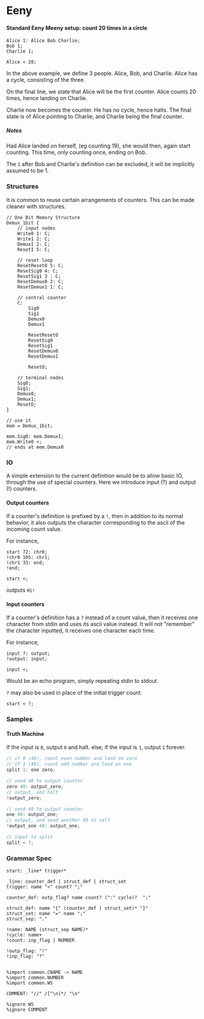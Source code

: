 # Eeny

#### Standard Eeny Meeny setup: count 20 times in a circle

```
Alice 1: Alice Bob Charlie;
Bob 1;
Charlie 1;

Alice < 20;
```

In the above example, we define 3 people. Alice, Bob, and Charlie. Alice has a cycle, consisting of the three. 

On the final line, we state that Alice will be the first counter. Alice counts 20 times, hence landing on Charlie. 

Charlie now becomes the counter. He has no cycle, hence halts. The final state is of Alice pointing to Charlie, and Charlie being the final counter.

##### Notes

Had Alice landed on herself, (eg counting 19), she would then, again start counting. This time, only counting once, ending on Bob.

The `1` after Bob and Charlie's definition can be excluded, it will be implicitly assumed to be 1.

### Structures

It is common to reuse certain arrangements of counters. This can be made cleaner with structures.

```
// One Bit Memory Structure
Demux_1bit {
    // input nodes
    Write0 1: C;
    Write1 2: C;
    DemuxI 2: C;
    ResetI 5: C;

    // reset loop
    ResetResetO 5: C;
    ResetSig0 4: C;
    ResetSig1 3 : C;
    ResetDemux0 2: C;
    ResetDemux1 1: C;

    // central counter 
    C:  
        Sig0 
        Sig1 
        Demux0 
        Demux1 

        ResetResetO
        ResetSig0
        ResetSig1
        ResetDemux0
        ResetDemux1

        ResetO;

    // terminal nodes
    Sig0;
    Sig1;
    Demux0;
    Demux1;
    ResetO;
}

// use it
mem = Demux_1bit;

mem.Sig0: mem.DemuxI;
mem.Write0 <;
// ends at mem.Demux0
```

### IO

A simple extension to the current definition would be to allow basic IO, through the use of special counters. Here we introduce input (?) and output (!) counters.

#### Output counters

If a counter's definition is prefixed by a `!`, then in addition to its normal behavior, it also outputs the character corresponding to the ascii of the incoming count value. 

For instance,

```
start 72: chr0;
!chr0 105: chr1;
!chr1 33: end;
!end;

start <;
```

outputs `Hi!`

#### Input counters

If a counter's definition has a `?` instead of a count value, then it receives one character from stdin and uses its ascii value instead. It will not "remember" the character inputted, it receives one character each time.

For instance,

```
input ?: output;
!output: input;

input <;
```

Would be an echo program, simply repeating stdin to stdout.

`?` may also be used in place of the initial trigger count.

```
start < ?;
```

### Samples

#### Truth Machine

If the input is `0`, output `0` and halt. else, if the input is `1`, output `1` forever.

```c
// if 0 (48), count even number and land on zero
// if 1 (49), count odd number and land on one
split 1: one zero;

// send 48 to output counter
zero 48: output_zero;
// output, and halt
!output_zero;

// send 49 to output counter
one 49: output_one;
// output, and send another 49 to self
!output_one 49: output_one;

// input to split
split < ?;
```

### Grammar Spec

```
start: _line* trigger*

_line: counter_def | struct_def | struct_set
trigger: name "<" count? ";"

counter_def: outp_flag? name count? (":" cycle)?  ";"

struct_def: name "{" (counter_def | struct_set)* "}"
struct_set: name "=" name ";"
struct_sep: "."

!name: NAME (struct_sep NAME)*
!cycle: name+
!count: inp_flag | NUMBER

!outp_flag: "!"
!inp_flag: "?"


%import common.CNAME -> NAME
%import common.NUMBER 
%import common.WS

COMMENT: "//" /[^\n]*/ "\n"

%ignore WS
%ignore COMMENT
```




























